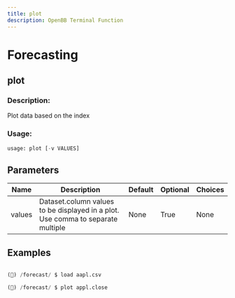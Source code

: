 ```yaml
---
title: plot
description: OpenBB Terminal Function
---
```


# Forecasting

## plot

### Description: 

Plot data based on the index

### Usage: 
```python
usage: plot [-v VALUES]
```

## Parameters

| Name | Description | Default | Optional | Choices |
| ---- | ----------- | ------- | -------- | ------- |
| values | Dataset.column values to be displayed in a plot. Use comma to separate multiple | None | True | None |


## Examples

```python

(🦋) /forecast/ $ load aapl.csv

(🦋) /forecast/ $ plot appl.close

```

